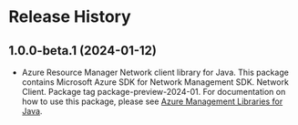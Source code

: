 # Release History

## 1.0.0-beta.1 (2024-01-12)

- Azure Resource Manager Network client library for Java. This package contains Microsoft Azure SDK for Network Management SDK. Network Client. Package tag package-preview-2024-01. For documentation on how to use this package, please see [Azure Management Libraries for Java](https://aka.ms/azsdk/java/mgmt).
